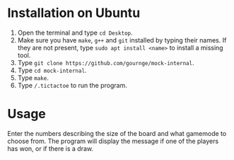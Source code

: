 # Installation on Ubuntu
1. Open the terminal and type `cd Desktop`.
2. Make sure you have `make`, `g++` and `git` installed by typing their names. If they are not present, type `sudo apt install <name>` to install a missing tool.
3. Type `git clone https://github.com/gournge/mock-internal`.
4. Type `cd mock-internal`. 
5. Type `make`.
6. Type `/.tictactoe` to run the program.

# Usage
Enter the numbers describing the size of the board and what gamemode to choose from. The program will display the message if one of the players has won, or if there is a draw.
